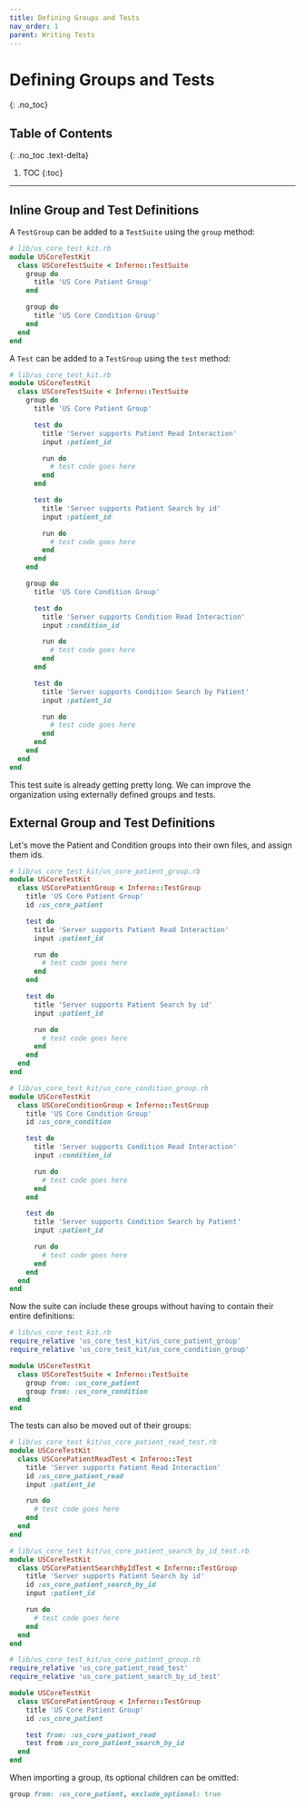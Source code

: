 ```yaml
---
title: Defining Groups and Tests
nav_order: 1
parent: Writing Tests
---
```

# Defining Groups and Tests
{: .no_toc}

## Table of Contents
{: .no_toc .text-delta}

1. TOC
{:toc}
---
## Inline Group and Test Definitions
A `TestGroup` can be added to a `TestSuite` using the `group` method:

```ruby
# lib/us_core_test_kit.rb
module USCoreTestKit
  class USCoreTestSuite < Inferno::TestSuite
    group do
      title 'US Core Patient Group'
    end

    group do
      title 'US Core Condition Group'
    end
  end
end
```

A `Test` can be added to a `TestGroup` using the `test` method:

```ruby
# lib/us_core_test_kit.rb
module USCoreTestKit
  class USCoreTestSuite < Inferno::TestSuite
    group do
      title 'US Core Patient Group'

      test do
        title 'Server supports Patient Read Interaction'
        input :patient_id

        run do
          # test code goes here
        end
      end

      test do
        title 'Server supports Patient Search by id'
        input :patient_id

        run do
          # test code goes here
        end
      end
    end

    group do
      title 'US Core Condition Group'

      test do
        title 'Server supports Condition Read Interaction'
        input :condition_id

        run do
          # test code goes here
        end
      end

      test do
        title 'Server supports Condition Search by Patient'
        input :patient_id

        run do
          # test code goes here
        end
      end
    end
  end
end
```
This test suite is already getting pretty long. We can improve the organization
using externally defined groups and tests.

## External Group and Test Definitions
Let's move the Patient and Condition groups into their own files, and assign
them ids.

```ruby
# lib/us_core_test_kit/us_core_patient_group.rb
module USCoreTestKit
  class USCorePatientGroup < Inferno::TestGroup
    title 'US Core Patient Group'
    id :us_core_patient

    test do
      title 'Server supports Patient Read Interaction'
      input :patient_id

      run do
        # test code goes here
      end
    end

    test do
      title 'Server supports Patient Search by id'
      input :patient_id

      run do
        # test code goes here
      end
    end
  end
end

# lib/us_core_test_kit/us_core_condition_group.rb
module USCoreTestKit
  class USCoreConditionGroup < Inferno::TestGroup
    title 'US Core Condition Group'
    id :us_core_condition

    test do
      title 'Server supports Condition Read Interaction'
      input :condition_id

      run do
        # test code goes here
      end
    end

    test do
      title 'Server supports Condition Search by Patient' 
      input :patient_id

      run do
        # test code goes here
      end
    end
  end
end
```

Now the suite can include these groups without having to contain their entire
definitions:

```ruby
# lib/us_core_test_kit.rb
require_relative 'us_core_test_kit/us_core_patient_group'
require_relative 'us_core_test_kit/us_core_condition_group'

module USCoreTestKit
  class USCoreTestSuite < Inferno::TestSuite
    group from: :us_core_patient
    group from: :us_core_condition
  end
end
```

The tests can also be moved out of their groups:

```ruby
# lib/us_core_test_kit/us_core_patient_read_test.rb
module USCoreTestKit
  class USCorePatientReadTest < Inferno::Test
    title 'Server supports Patient Read Interaction'
    id :us_core_patient_read
    input :patient_id

    run do
      # test code goes here
    end
  end
end

# lib/us_core_test_kit/us_core_patient_search_by_id_test.rb
module USCoreTestKit
  class USCorePatientSearchByIdTest < Inferno::TestGroup
    title 'Server supports Patient Search by id'
    id :us_core_patient_search_by_id
    input :patient_id

    run do
      # test code goes here
    end
  end
end

# lib/us_core_test_kit/us_core_patient_group.rb
require_relative 'us_core_patient_read_test'
require_relative 'us_core_patient_search_by_id_test'

module USCoreTestKit
  class USCorePatientGroup < Inferno::TestGroup
    title 'US Core Patient Group'
    id :us_core_patient

    test from: :us_core_patient_read
    test from :us_core_patient_search_by_id
  end
end
```

When importing a group, its optional children can be omitted:
```ruby
group from: :us_core_patient, exclude_optional: true
```
